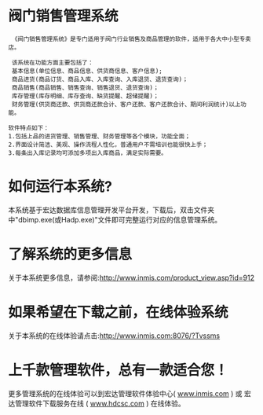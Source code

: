# 阀门销售管理系统

     《阀门销售管理系统》是专门适用于阀门行业销售及商品管理的软件，适用于各大中小型专卖店。 
     
     该系统在功能方面主要包括了：  
     基本信息(单位信息、商品信息、供货商信息、客户信息);  
     商品进货(商品订货、商品入库、入库查询、入库退货、退货查询)；  
     商品销售(商品销售、销售查询、销售退货、退货查询)；  
     库存管理(库存明细、库存查询、缺货提醒、超储提醒)；  
     财务管理(供货商还款、供货商还款合计、客户还款、客户还款合计、期间利润统计)以上功能。
    
    软件特点如下：  
    1.包括上品的进货管理、销售管理、财务管理等各个模块，功能全面；  
    2.界面设计简洁、美观、操作流程人性化，普通用户不需培训也能很快上手；   
    3.每条出入库记录均可添加多项出入库商品，满足实际需要。  

# 如何运行本系统?

本系统基于宏达数据库信息管理开发平台开发，下载后，双击文件夹中"dbimp.exe(或Hadp.exe)"文件即可完整运行对应的信息管理系统。

# 了解系统的更多信息

关于本系统更多信息，请参阅:http://www.inmis.com/product_view.asp?id=912

# 如果希望在下载之前，在线体验系统

关于本系统的在线体验请点击:http://www.inmis.com:8076/?Tvssms

# 上千款管理软件，总有一款适合您！

更多管理系统的在线体验可以到宏达管理软件体验中心( www.inmis.com ) 或 宏达管理软件下载服务在线 ( www.hdcsc.com ) 在线体验。

